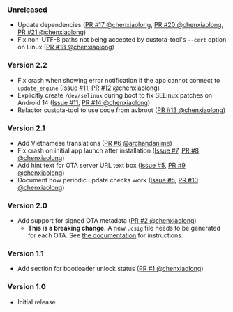 <!--
    When adding new changelog entries, use [Issue #0] to link to issues and
    [PR #0 @user] to link to pull requests. Then run:

        ./gradlew changelogUpdateLinks

    to update the actual links at the bottom of the file.
-->

### Unreleased

* Update dependencies ([PR #17 @chenxiaolong], [PR #20 @chenxiaolong], [PR #21 @chenxiaolong])
* Fix non-UTF-8 paths not being accepted by custota-tool's `--cert` option on Linux ([PR #18 @chenxiaolong])

### Version 2.2

* Fix crash when showing error notification if the app cannot connect to `update_engine` ([Issue #11], [PR #12 @chenxiaolong])
* Explicitly create `/dev/selinux` during boot to fix SELinux patches on Android 14 ([Issue #11], [PR #14 @chenxiaolong])
* Refactor custota-tool to use code from avbroot ([PR #13 @chenxiaolong])

### Version 2.1

* Add Vietnamese translations ([PR #6 @archandanime])
* Fix crash on initial app launch after installation ([Issue #7], [PR #8 @chenxiaolong])
* Add hint text for OTA server URL text box ([Issue #5], [PR #9 @chenxiaolong])
* Document how periodic update checks work ([Issue #5], [PR #10 @chenxiaolong])

### Version 2.0

* Add support for signed OTA metadata ([PR #2 @chenxiaolong])
    * **This is a breaking change.** A new `.csig` file needs to be generated for each OTA. See [the documentation](./README.md#ota-server) for instructions.

### Version 1.1

* Add section for bootloader unlock status ([PR #1 @chenxiaolong])

### Version 1.0

* Initial release

<!-- Do not manually edit the lines below. Use `./gradlew changelogUpdateLinks` to regenerate. -->
[Issue #5]: https://github.com/chenxiaolong/Custota/issues/5
[Issue #7]: https://github.com/chenxiaolong/Custota/issues/7
[Issue #11]: https://github.com/chenxiaolong/Custota/issues/11
[PR #1 @chenxiaolong]: https://github.com/chenxiaolong/Custota/pull/1
[PR #2 @chenxiaolong]: https://github.com/chenxiaolong/Custota/pull/2
[PR #6 @archandanime]: https://github.com/chenxiaolong/Custota/pull/6
[PR #8 @chenxiaolong]: https://github.com/chenxiaolong/Custota/pull/8
[PR #9 @chenxiaolong]: https://github.com/chenxiaolong/Custota/pull/9
[PR #10 @chenxiaolong]: https://github.com/chenxiaolong/Custota/pull/10
[PR #12 @chenxiaolong]: https://github.com/chenxiaolong/Custota/pull/12
[PR #13 @chenxiaolong]: https://github.com/chenxiaolong/Custota/pull/13
[PR #14 @chenxiaolong]: https://github.com/chenxiaolong/Custota/pull/14
[PR #17 @chenxiaolong]: https://github.com/chenxiaolong/Custota/pull/17
[PR #18 @chenxiaolong]: https://github.com/chenxiaolong/Custota/pull/18
[PR #20 @chenxiaolong]: https://github.com/chenxiaolong/Custota/pull/20
[PR #21 @chenxiaolong]: https://github.com/chenxiaolong/Custota/pull/21
